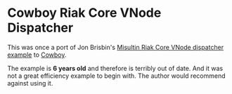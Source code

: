 # Cowboy Riak Core VNode Dispatcher

This was once a port of Jon Brisbin's [Misultin Riak Core VNode dispatcher example](https://github.com/jbrisbin/misultin-riak-core-vnode-dispatcher) to [Cowboy](http://github.com/extend/cowboy).

The example is **6 years old** and therefore is terribly out of date. And it was not a great
efficiency example to begin with. The author would recommend against using it.
